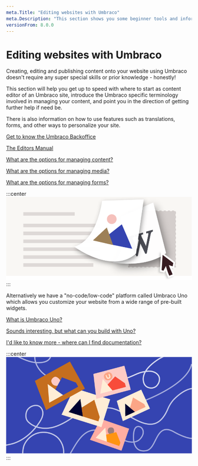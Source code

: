 ```yaml
---
meta.Title: "Editing websites with Umbraco"
meta.Description: "This section shows you some beginner tools and information to get you started with editor content in Umbraco."
versionFrom: 8.0.0
---
```


# Editing websites with Umbraco

Creating, editing and publishing content onto your website using Umbraco doesn't require any super special skills or prior knowledge - honestly!

This section will help you get up to speed with where to start as content editor of an Umbraco site, introduce the Umbraco specific terminology involved in managing your content, and point you in the direction of getting further help if need be.

There is also information on how to use features such as translations, forms, and other ways to personalize your site.

[Get to know the Umbraco Backoffice](../../Fundamentals/Backoffice/)

[The Editors Manual](../../Tutorials/Editors-Manual)

[What are the options for managing content?](../../Tutorials/Editors-Manual/Working-With-Content/)

[What are the options for managing media?](../../Tutorials/Editors-Manual/Media-Management/)

[What are the options for managing forms?](../../Add-ons/UmbracoForms/Editor/)

:::center
![Editing Umbraco](images/umbraco_8_2_A.png)
:::

Alternatively we have a "no-code/low-code" platform called Umbraco Uno which allows you customize your website from a wide range of pre-built widgets.

[What is Umbraco Uno?](https://umbraco.com/products/umbraco-uno/)

[Sounds interesting, but what can you build with Uno?](https://umbraco.com/products/umbraco-uno/what-can-you-build-with-umbraco-uno/)

[I'd like to know more - where can I find documentation?](../../Umbraco-Uno/)

:::center
![Umbraco baseline](images/8_6_Email_hero_780x405px.png)
:::
